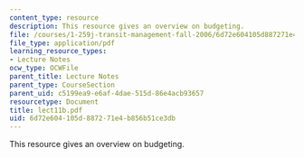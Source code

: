 ```yaml
---
content_type: resource
description: This resource gives an overview on budgeting.
file: /courses/1-259j-transit-management-fall-2006/6d72e604105d887271e4b856b51ce3db_lect11b.pdf
file_type: application/pdf
learning_resource_types:
- Lecture Notes
ocw_type: OCWFile
parent_title: Lecture Notes
parent_type: CourseSection
parent_uid: c5199ea9-e6af-4dae-515d-86e4acb93657
resourcetype: Document
title: lect11b.pdf
uid: 6d72e604-105d-8872-71e4-b856b51ce3db
---
```

This resource gives an overview on budgeting.

